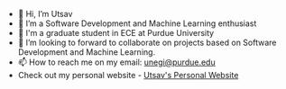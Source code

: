 - 👋 Hi, I’m Utsav
- 👀 I’m a Software Development and Machine Learning enthusiast
- 🌱 I'm a graduate student in ECE at Purdue University
- 💞️ I’m looking to forward to collaborate on projects based on Software Development and Machine Learning.
- 📫 How to reach me on my email: unegi@purdue.edu
- Check out my personal website - [Utsav's Personal Website](https://negiutsav9.github.io/website/)

<!---
negiutsav9/negiutsav9 is a ✨ special ✨ repository because its `README.md` (this file) appears on your GitHub profile.
You can click the Preview link to take a look at your changes.
--->
